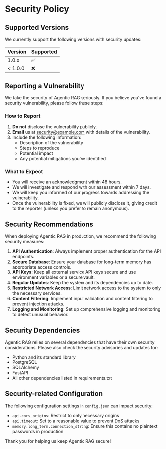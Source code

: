 # Security Policy

## Supported Versions

We currently support the following versions with security updates:

| Version | Supported          |
| ------- | ------------------ |
| 1.0.x   | :white_check_mark: |
| < 1.0.0 | :x:                |

## Reporting a Vulnerability

We take the security of Agentic RAG seriously. If you believe you've found a security vulnerability, please follow these steps:

### How to Report

1. **Do not** disclose the vulnerability publicly.
2. **Email** us at security@example.com with details of the vulnerability.
3. Include the following information:
   - Description of the vulnerability
   - Steps to reproduce
   - Potential impact
   - Any potential mitigations you've identified

### What to Expect

- You will receive an acknowledgment within 48 hours.
- We will investigate and respond with our assessment within 7 days.
- We will keep you informed of our progress towards addressing the vulnerability.
- Once the vulnerability is fixed, we will publicly disclose it, giving credit to the reporter (unless you prefer to remain anonymous).

## Security Recommendations

When deploying Agentic RAG in production, we recommend the following security measures:

1. **API Authentication**: Always implement proper authentication for the API endpoints.
2. **Secure Database**: Ensure your database for long-term memory has appropriate access controls.
3. **API Keys**: Keep all external service API keys secure and use environment variables or a secure vault.
4. **Regular Updates**: Keep the system and its dependencies up to date.
5. **Restricted Network Access**: Limit network access to the system to only the necessary services.
6. **Content Filtering**: Implement input validation and content filtering to prevent injection attacks.
7. **Logging and Monitoring**: Set up comprehensive logging and monitoring to detect unusual behavior.

## Security Dependencies

Agentic RAG relies on several dependencies that have their own security considerations. Please also check the security advisories and updates for:

- Python and its standard library
- PostgreSQL
- SQLAlchemy
- FastAPI
- All other dependencies listed in requirements.txt

## Security-related Configuration

The following configuration settings in `config.json` can impact security:

- `api.cors_origins`: Restrict to only necessary origins
- `api.timeout`: Set to a reasonable value to prevent DoS attacks
- `memory.long_term.connection_string`: Ensure this contains no plaintext passwords in production

Thank you for helping us keep Agentic RAG secure!
